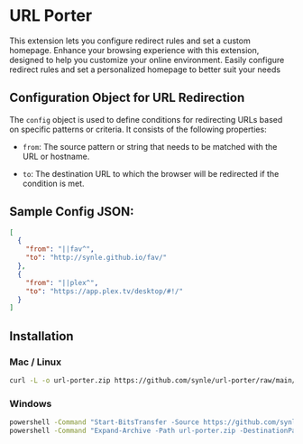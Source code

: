 # URL Porter

This extension lets you configure redirect rules and set a custom homepage. Enhance your browsing experience with this extension, designed to help you customize your online environment. Easily configure redirect rules and set a personalized homepage to better suit your needs

## Configuration Object for URL Redirection

The `config` object is used to define conditions for redirecting URLs based on specific patterns or criteria. It consists of the following properties:

- `from`: The source pattern or string that needs to be matched with the URL or hostname.

- `to`: The destination URL to which the browser will be redirected if the condition is met.

## Sample Config JSON:

```json
[
  {
    "from": "||fav^",
    "to": "http://synle.github.io/fav/"
  },
  {
    "from": "||plex^",
    "to": "https://app.plex.tv/desktop/#!/"
  }
]
```

## Installation

### Mac / Linux

```bash
curl -L -o url-porter.zip https://github.com/synle/url-porter/raw/main/url-porter.zip && unzip url-porter.zip -d url-porter
```

### Windows

```bash
powershell -Command "Start-BitsTransfer -Source https://github.com/synle/url-porter/raw/main/url-porter.zip -Destination url-porter.zip"
powershell -Command "Expand-Archive -Path url-porter.zip -DestinationPath url-porter"
```
